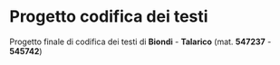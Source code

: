 # Progetto codifica dei testi

Progetto finale di codifica dei testi di **Biondi** - **Talarico** (mat. **547237** - **545742**)
